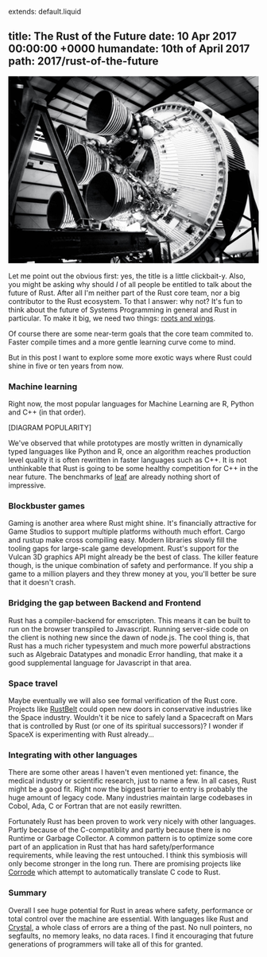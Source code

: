 extends: default.liquid

title:      The Rust of the Future
date:       10 Apr 2017 00:00:00 +0000
humandate:  10th of April 2017
path:       2017/rust-of-the-future
---

<img src="/img/posts/2017/booster.jpg" alt="The booster of a NASA rocket">

Let me point out the obvious first: yes, the title is a little clickbait-y. Also,
you might be asking why should *I* of all people be entitled to talk about the future of Rust. After
all I'm neither part of the Rust core team, nor a big contributor to the Rust
ecosystem. To that I answer: why not? It's fun to think about the future of
Systems Programming in general and Rust in particular. To make it big, we need
two things: [roots and wings](http://www.goodreads.com/quotes/726646-there-are-two-things-children-should-get-from-their-parents).

Of course there are some near-term goals that the core team commited to. Faster compile times and a more gentle learning curve come to mind.

But in this post I want to explore some more exotic ways where Rust could shine in
five or ten years from now.

### Machine learning

Right now, the most popular languages for Machine Learning are R, Python and C++ (in that order).

[DIAGRAM POPULARITY]

We've observed that while prototypes are mostly written in dynamically typed
languages like Python and R, once an algorithm reaches production level quality
it is often rewritten in faster languages such as C++.
It is not unthinkable that Rust is going to be some healthy competition for C++ in the near future.
The benchmarks of [leaf](https://github.com/autumnai/leaf) are already nothing short of
impressive.

### Blockbuster games

Gaming is another area where Rust might shine. 
It's financially attractive for Game Studios to support multiple platforms withouth much
effort. Cargo and rustup make cross compiling easy.
Modern libraries slowly fill the tooling gaps for large-scale game development.
Rust's support for the Vulcan 3D graphics API might already be the best of class.
The killer feature though, is the unique combination of safety and performance.
If you ship a game to a million players and they threw money at you, you'll better be sure that it doesn't crash.

### Bridging the gap between Backend and Frontend

Rust has a compiler-backend for emscripten. This means it can be built to run on
the browser transpiled to Javascript.
Running server-side code on the client is nothing new since the dawn of node.js.
The cool thing is, that Rust has a much richer typesystem and much more powerful
abstractions such as Algebraic Datatypes and monadic Error handling, that make
it a good supplemental language for Javascript in that area.

### Space travel

Maybe eventually we will also see formal verification of the Rust core. Projects like [RustBelt](http://plv.mpi-sws.org/rustbelt/) could open new doors in conservative industries like the Space industry. Wouldn't it be nice to safely land a Spacecraft on Mars that is controlled by Rust (or one of its spiritual successors)?
I wonder if SpaceX is experimenting with Rust already...

### Integrating with other languages

There are some other areas I haven't even mentioned yet: finance, the
medical industry or scientific research, just to name a few.
In all cases, Rust might be a good fit. Right now the biggest barrier to entry 
is probably the huge amount of legacy code. Many industries maintain large codebases in Cobol,
Ada, C or Fortran that are not easily rewritten.

Fortunately Rust has been proven to work very nicely with other languages. 
Partly because of the C-compatiblity and partly because there is no Runtime or Garbage Collector.
A common pattern is to optimize some core part of an application in Rust that has hard safety/performance
requirements, while leaving the rest untouched.
I think this symbiosis will only become stronger in the long run.
There are promising projects like [Corrode](https://fosdem.org/2017/schedule/event/mozilla_translation_from_c_to_rust/) which attempt to automatically translate C code to Rust.

### Summary

Overall I see huge potential for Rust in areas where safety, performance or total control over the machine are essential. With languages like Rust and [Crystal](https://crystal-lang.org/), a whole class of errors are a thing of the past. No null pointers, no segfaults, no memory leaks, no data races.
I find it encouraging that future generations of programmers will take all of this for granted.

